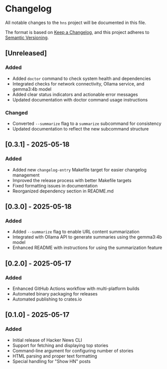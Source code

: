 # Changelog

All notable changes to the `hns` project will be documented in this file.

The format is based on [Keep a Changelog](https://keepachangelog.com/en/1.0.0/),
and this project adheres to [Semantic Versioning](https://semver.org/spec/v2.0.0.html).

## [Unreleased]
### Added
- Added `doctor` command to check system health and dependencies
- Integrated checks for network connectivity, Ollama service, and gemma3:4b model
- Added clear status indicators and actionable error messages
- Updated documentation with doctor command usage instructions
### Changed
- Converted `--summarize` flag to a `summarize` subcommand for consistency
- Updated documentation to reflect the new subcommand structure

## [0.3.1] - 2025-05-18
### Added
- Added new `changelog-entry` Makefile target for easier changelog management
- Improved the release process with better Makefile targets
- Fixed formatting issues in documentation
- Reorganized dependency section in README.md

## [0.3.0] - 2025-05-18
### Added 
- Added `--summarize` flag to enable URL content summarization
- Integrated with Ollama API to generate summaries using the gemma3:4b model
- Enhanced README with instructions for using the summarization feature 

## [0.2.0] - 2025-05-17
### Added
- Enhanced GitHub Actions workflow with multi-platform builds
- Automated binary packaging for releases
- Automated publishing to crates.io

## [0.1.0] - 2025-05-17
### Added
- Initial release of Hacker News CLI
- Support for fetching and displaying top stories
- Command-line argument for configuring number of stories
- HTML parsing and proper text formatting
- Special handling for "Show HN" posts

